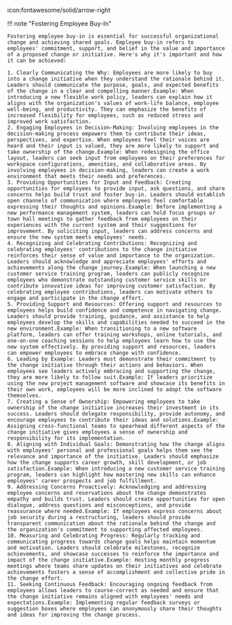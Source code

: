 icon:fontawesome/solid/arrow-right

!!! note "Fostering Employee Buy-In"
    
    Fostering employee buy-in is essential for successful organizational change and achieving shared goals. Employee buy-in refers to employees' commitment, support, and belief in the value and importance of a proposed change or initiative. Here's why it's important and how it can be achieved:

    1. Clearly Communicating the Why: Employees are more likely to buy into a change initiative when they understand the rationale behind it. Leaders should communicate the purpose, goals, and expected benefits of the change in a clear and compelling manner.Example: When introducing a new flexible work policy, leaders can explain how it aligns with the organization's values of work-life balance, employee well-being, and productivity. They can emphasize the benefits of increased flexibility for employees, such as reduced stress and improved work satisfaction.
    2. Engaging Employees in Decision-Making: Involving employees in the decision-making process empowers them to contribute their ideas, perspectives, and expertise. When employees feel their voices are heard and their input is valued, they are more likely to support and take ownership of the change.Example: When redesigning the office layout, leaders can seek input from employees on their preferences for workspace configurations, amenities, and collaborative areas. By involving employees in decision-making, leaders can create a work environment that meets their needs and preferences.
    3. Providing Opportunities for Input and Feedback: Creating opportunities for employees to provide input, ask questions, and share concerns helps build trust and foster buy-in. Leaders should establish open channels of communication where employees feel comfortable expressing their thoughts and opinions.Example: Before implementing a new performance management system, leaders can hold focus groups or town hall meetings to gather feedback from employees on their experiences with the current system and their suggestions for improvement. By soliciting input, leaders can address concerns and ensure the new system meets employees' needs.
    4. Recognizing and Celebrating Contributions: Recognizing and celebrating employees' contributions to the change initiative reinforces their sense of value and importance to the organization. Leaders should acknowledge and appreciate employees' efforts and achievements along the change journey.Example: When launching a new customer service training program, leaders can publicly recognize employees who demonstrate outstanding customer service skills or contribute innovative ideas for improving customer satisfaction. By celebrating employee contributions, leaders can motivate others to engage and participate in the change effort.
    5. Providing Support and Resources: Offering support and resources to employees helps build confidence and competence in navigating change. Leaders should provide training, guidance, and assistance to help employees develop the skills and capabilities needed to succeed in the new environment.Example: When transitioning to a new software platform, leaders can offer training workshops, online tutorials, and one-on-one coaching sessions to help employees learn how to use the new system effectively. By providing support and resources, leaders can empower employees to embrace change with confidence.
    6. Leading by Example: Leaders must demonstrate their commitment to the change initiative through their actions and behaviors. When employees see leaders actively embracing and supporting the change, they are more likely to follow suit.Example: If leaders prioritize using the new project management software and showcase its benefits in their own work, employees will be more inclined to adopt the software themselves.
    7. Creating a Sense of Ownership: Empowering employees to take ownership of the change initiative increases their investment in its success. Leaders should delegate responsibility, provide autonomy, and encourage employees to contribute their ideas and solutions.Example: Assigning cross-functional teams to spearhead different aspects of the change initiative gives employees a sense of ownership and responsibility for its implementation.
    8. Aligning with Individual Goals: Demonstrating how the change aligns with employees' personal and professional goals helps them see the relevance and importance of the initiative. Leaders should emphasize how the change supports career growth, skill development, or job satisfaction.Example: When introducing a new customer service training program, leaders can highlight how mastering new skills can enhance employees' career prospects and job fulfillment.
    9. Addressing Concerns Proactively: Acknowledging and addressing employee concerns and reservations about the change demonstrates empathy and builds trust. Leaders should create opportunities for open dialogue, address questions and misconceptions, and provide reassurance where needed.Example: If employees express concerns about job security during a restructuring, leaders should provide transparent communication about the rationale behind the change and the organization's commitment to supporting affected employees.
    10. Measuring and Celebrating Progress: Regularly tracking and communicating progress towards change goals helps maintain momentum and motivation. Leaders should celebrate milestones, recognize achievements, and showcase successes to reinforce the importance and impact of the change initiative.Example: Hosting monthly progress meetings where teams share updates on their initiatives and celebrate achievements fosters a sense of accomplishment and collective pride in the change effort.
    11. Seeking Continuous Feedback: Encouraging ongoing feedback from employees allows leaders to course-correct as needed and ensure that the change initiative remains aligned with employees' needs and expectations.Example: Implementing regular feedback surveys or suggestion boxes where employees can anonymously share their thoughts and ideas for improving the change process.
